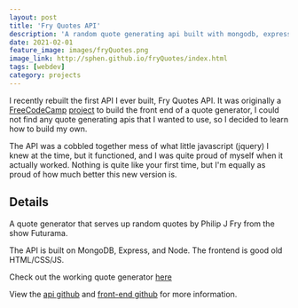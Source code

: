 ```yaml
---
layout: post
title: 'Fry Quotes API'
description: 'A random quote generating api built with mongodb, express, and nodejs.'
date: 2021-02-01
feature_image: images/fryQuotes.png
image_link: http://sphen.github.io/fryQuotes/index.html
tags: [webdev]
category: projects
---
```


I recently rebuilt the first API I ever built, Fry Quotes API. It was originally a [FreeCodeCamp](https://www.freecodecamp.org) [project](https://www.freecodecamp.org/learn/front-end-libraries/front-end-libraries-projects/build-a-random-quote-machine) to build the front end of a quote generator, I could not find any quote generating apis that I wanted to use, so I decided to learn how to build my own.

<!--more-->

The API was a cobbled together mess of what little javascript (jquery) I knew at the time, but it functioned, and I was quite proud of myself when it actually worked. Nothing is quite like your first time, but I'm equally as proud of how much better this new version is.

## Details

A quote generator that serves up random quotes by Philip J Fry from the show Futurama.

The API is built on MongoDB, Express, and Node. The frontend is good old HTML/CSS/JS.

Check out the working quote generator [here](https://sphen.net/fry-quotes-frontend/)

View the [api github](https://github.com/sphen/fry-quotes-api) and [front-end github](https://github.com/sphen/fry-quotes-frontend) for more information.
